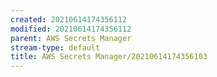 ```yaml
---
created: 20210614174356112
modified: 20210614174356112
parent: AWS Secrets Manager
stream-type: default
title: AWS Secrets Manager/20210614174356103
---
```


